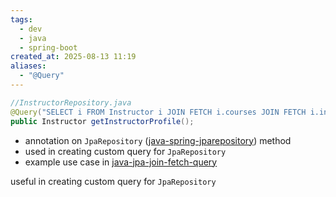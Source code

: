 ```yaml
---
tags:
  - dev
  - java
  - spring-boot
created_at: 2025-08-13 11:19
aliases:
  - "@Query"
---
```

```java
//InstructorRepository.java
@Query("SELECT i FROM Instructor i JOIN FETCH i.courses JOIN FETCH i.instructorDetail")
public Instructor getInstructorProfile();
```
- annotation on `JpaRepository` ([java-spring-jparepository](java-spring-jparepository.md)) method
- used in creating custom query for `JpaRepository`
- example use case in [java-jpa-join-fetch-query](../jpa/java-jpa-join-fetch-query.md)

useful in creating custom query for `JpaRepository`